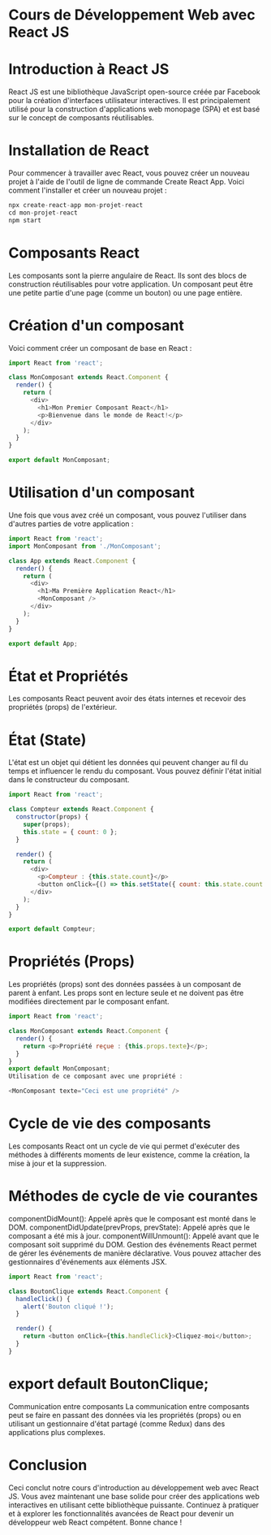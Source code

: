 # Cours de Développement Web avec React JS

# Introduction à React JS
React JS est une bibliothèque JavaScript open-source créée par Facebook pour la création d'interfaces utilisateur interactives. Il est principalement utilisé pour la construction d'applications web monopage (SPA) et est basé sur le concept de composants réutilisables.

# Installation de React
Pour commencer à travailler avec React, vous pouvez créer un nouveau projet à l'aide de l'outil de ligne de commande Create React App. Voici comment l'installer et créer un nouveau projet :


```c#
npx create-react-app mon-projet-react
cd mon-projet-react
npm start
```

# Composants React
Les composants sont la pierre angulaire de React. Ils sont des blocs de construction réutilisables pour votre application. Un composant peut être une petite partie d'une page (comme un bouton) ou une page entière.

# Création d'un composant
Voici comment créer un composant de base en React :


```js
import React from 'react';

class MonComposant extends React.Component {
  render() {
    return (
      <div>
        <h1>Mon Premier Composant React</h1>
        <p>Bienvenue dans le monde de React!</p>
      </div>
    );
  }
}

export default MonComposant;
```

# Utilisation d'un composant
Une fois que vous avez créé un composant, vous pouvez l'utiliser dans d'autres parties de votre application :

```js
import React from 'react';
import MonComposant from './MonComposant';

class App extends React.Component {
  render() {
    return (
      <div>
        <h1>Ma Première Application React</h1>
        <MonComposant />
      </div>
    );
  }
}

export default App;
```

# État et Propriétés
Les composants React peuvent avoir des états internes et recevoir des propriétés (props) de l'extérieur.

# État (State)
L'état est un objet qui détient les données qui peuvent changer au fil du temps et influencer le rendu du composant. Vous pouvez définir l'état initial dans le constructeur du composant.


```js
import React from 'react';

class Compteur extends React.Component {
  constructor(props) {
    super(props);
    this.state = { count: 0 };
  }

  render() {
    return (
      <div>
        <p>Compteur : {this.state.count}</p>
        <button onClick={() => this.setState({ count: this.state.count + 1 })}>Incrémenter</button>
      </div>
    );
  }
}

export default Compteur;
```

# Propriétés (Props)
Les propriétés (props) sont des données passées à un composant de parent à enfant. Les props sont en lecture seule et ne doivent pas être modifiées directement par le composant enfant.


```js
import React from 'react';

class MonComposant extends React.Component {
  render() {
    return <p>Propriété reçue : {this.props.texte}</p>;
  }
}
export default MonComposant;
Utilisation de ce composant avec une propriété :

<MonComposant texte="Ceci est une propriété" />
```

# Cycle de vie des composants
Les composants React ont un cycle de vie qui permet d'exécuter des méthodes à différents moments de leur existence, comme la création, la mise à jour et la suppression.

# Méthodes de cycle de vie courantes
componentDidMount(): Appelé après que le composant est monté dans le DOM.
componentDidUpdate(prevProps, prevState): Appelé après que le composant a été mis à jour.
componentWillUnmount(): Appelé avant que le composant soit supprimé du DOM.
Gestion des événements
React permet de gérer les événements de manière déclarative. Vous pouvez attacher des gestionnaires d'événements aux éléments JSX.

```js
import React from 'react';

class BoutonClique extends React.Component {
  handleClick() {
    alert('Bouton cliqué !');
  }

  render() {
    return <button onClick={this.handleClick}>Cliquez-moi</button>;
  }
}
```


# export default BoutonClique;
Communication entre composants
La communication entre composants peut se faire en passant des données via les propriétés (props) ou en utilisant un gestionnaire d'état partagé (comme Redux) dans des applications plus complexes.

# Conclusion
Ceci conclut notre cours d'introduction au développement web avec React JS. Vous avez maintenant une base solide pour créer des applications web interactives en utilisant cette bibliothèque puissante. Continuez à pratiquer et à explorer les fonctionnalités avancées de React pour devenir un développeur web React compétent. Bonne chance !